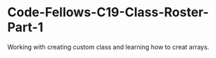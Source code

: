 Code-Fellows-C19-Class-Roster-Part-1
====================================
Working with creating custom class and learning how to creat arrays.
